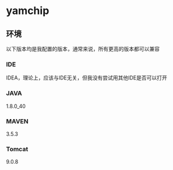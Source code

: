 # yamchip
## 环境
以下版本均是我配置的版本，通常来说，所有更高的版本都可以兼容
### IDE
IDEA，理论上，应该与IDE无关，但我没有尝试用其他IDE是否可以打开
### JAVA
1.8.0_40
### MAVEN
3.5.3
### Tomcat
9.0.8
